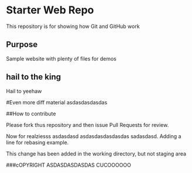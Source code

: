 # Starter Web Repo

This repository is for showing how Git and GitHub work

## Purpose

Sample website with plenty of files for demos

## hail to the king
Hail to yeehaw

#Even more diff material
asdasdasdasdas

##How to contribute

Please fork thus repository and then issue Pull Requests for review.

Now for realziesss
asdasdasd
asdasdasdasdasdas
sadasdasd. Adding a line for rebasing example.

This change has been added in the working directory, but not staging area

###cOPYRIGHT
ASDASDASDASDAS
CUCOOOOOO
